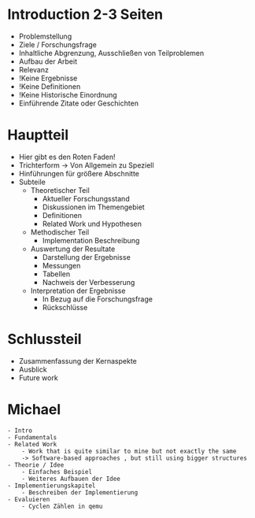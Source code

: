 
# Introduction 2-3 Seiten
- Problemstellung
- Ziele / Forschungsfrage
- Inhaltliche Abgrenzung, Ausschließen von Teilproblemen
- Aufbau der Arbeit
- Relevanz
- !Keine Ergebnisse
- !Keine Definitionen
- !Keine Historische Einordnung
- Einführende Zitate oder Geschichten

# Hauptteil
- Hier gibt es den Roten Faden!
- Trichterform -> Von Allgemein zu Speziell
- Hinführungen für größere Abschnitte
- Subteile
    - Theoretischer Teil
        - Aktueller Forschungsstand
        - Diskussionen im Themengebiet
        - Definitionen
        - Related Work und Hypothesen
    - Methodischer Teil
        - Implementation Beschreibung
    - Auswertung der Resultate
        - Darstellung der Ergebnisse
        - Messungen
        - Tabellen
        - Nachweis der Verbesserung
    - Interpretation der Ergebnisse
        - In Bezug auf die Forschungsfrage
        - Rückschlüsse





# Schlussteil
- Zusammenfassung der Kernaspekte
- Ausblick
- Future work


# Michael
	- Intro
	- Fundamentals
    - Related Work
        - Work that is quite similar to mine but not exactly the same
        -> Software-based approaches , but still using bigger structures
	- Theorie / Idee
		- Einfaches Beispiel
		- Weiteres Aufbauen der Idee
	- Implementierungskapitel
		- Beschreiben der Implementierung
	- Evaluieren
		- Cyclen Zählen in qemu
